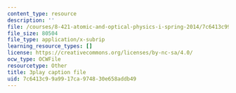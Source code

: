 ```yaml
---
content_type: resource
description: ''
file: /courses/8-421-atomic-and-optical-physics-i-spring-2014/7c6413c99a9917ca974830e658addb49_Y7UsD2SNIIw.srt
file_size: 80504
file_type: application/x-subrip
learning_resource_types: []
license: https://creativecommons.org/licenses/by-nc-sa/4.0/
ocw_type: OCWFile
resourcetype: Other
title: 3play caption file
uid: 7c6413c9-9a99-17ca-9748-30e658addb49
---
```

